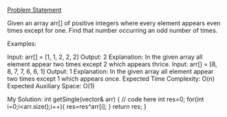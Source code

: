 [Problem Statement]()

Given an array arr[] of positive integers where every element appears even times except for one. Find that number occurring an odd number of times.

Examples:

Input: arr[] = [1, 1, 2, 2, 2]
Output: 2
Explanation: In the given array all element appear two times except 2 which appears thrice.
Input: arr[] = [8, 8, 7, 7, 6, 6, 1]
Output: 1
Explanation: In the given array all element appear two times except 1 which appears once.
Expected Time Complexity: O(n)
Expected Auxiliary Space: O(1)


My Solution:
int getSingle(vector<int>& arr) 
{
    // code here
    int res=0;
    for(int i=0;i<arr.size();i++){
         res=res^arr[i];
    }
    return res;
}
